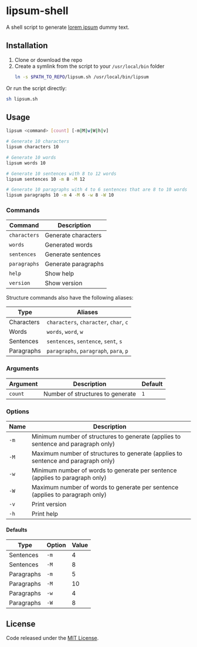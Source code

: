 # lipsum-shell

A shell script to generate [lorem ipsum](https://en.wikipedia.org/wiki/Lorem_ipsum) dummy text.

## Installation

1. Clone or download the repo
2. Create a symlink from the script to your `/usr/local/bin` folder
   ```sh
   ln -s $PATH_TO_REPO/lipsum.sh /usr/local/bin/lipsum
   ```

Or run the script directly:

```sh
sh lipsum.sh
```

## Usage

```sh
lipsum <command> [count] [-m|M|w|W|h|v]

# Generate 10 characters
lipsum characters 10

# Generate 10 words
lipsum words 10

# Generate 10 sentences with 8 to 12 words
lipsum sentences 10 -m 8 -M 12

# Generate 10 paragraphs with 4 to 6 sentences that are 8 to 10 words
lipsum paragraphs 10 -m 4 -M 6 -w 8 -W 10
```

### Commands

| Command | Description |
| --- | --- |
| `characters` | Generate characters |
| `words` | Generated words |
| `sentences` | Generate sentences |
| `paragraphs` | Generate paragraphs |
| `help` | Show help |
| `version` | Show version |

Structure commands also have the following aliases:

| Type | Aliases |
| --- | --- |
| Characters | `characters`, `character`, `char`, `c` |
| Words | `words`, `word`, `w` |
| Sentences | `sentences`, `sentence`, `sent`, `s` |
| Paragraphs | `paragraphs`, `paragraph`, `para`, `p` |

### Arguments

| Argument | Description | Default |
| --- | --- | --- |
| `count` | Number of structures to generate | `1` |

### Options

| Name | Description |
| --- | --- |
| `-m` | Minimum number of structures to generate (applies to sentence and paragraph only) |
| `-M` | Maximum number of structures to generate (applies to sentence and paragraph only) |
| `-w` | Minimum number of words to generate per sentence (applies to paragraph only) |
| `-W` | Maximum number of words to generate per sentence (applies to paragraph only) |
| `-v` | Print version |
| `-h` | Print help |

#### Defaults

| Type | Option | Value |
| --- | --- | --- |
| Sentences | `-m` | 4 |
| Sentences | `-M` | 8 |
| Paragraphs | `-m` | 5 |
| Paragraphs | `-M` | 10 |
| Paragraphs | `-w` | 4 |
| Paragraphs | `-W` | 8 |

## License

Code released under the [MIT License](https://github.com/alexchantastic/lipsum-shell/blob/master/LICENSE).